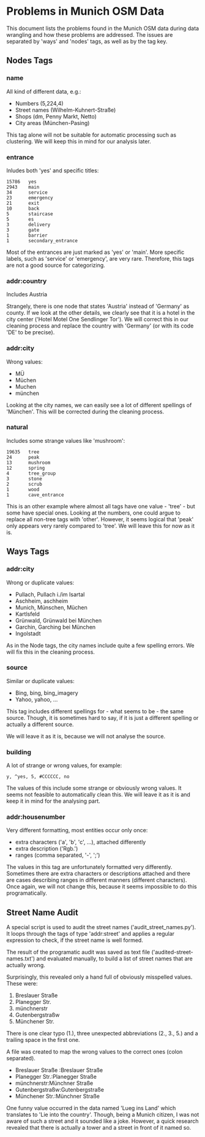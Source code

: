 # Problems in Munich OSM Data
This document lists the problems found in the Munich OSM data during data wrangling and how these problems are addressed. The issues are separated by 'ways' and 'nodes' tags, as well as by the tag key.

## Nodes Tags

### name
All kind of different data, e.g.:
- Numbers (5,224,4)
- Street names (Wilhelm-Kuhnert-Straße)
- Shops (dm, Penny Markt, Netto)
- City areas (München-Pasing)

This tag alone will not be suitable for automatic processing such as clustering. We will keep this in mind for our analysis later.

### entrance
Inludes both 'yes' and specific titles:

```
15786   yes
2943    main
34      service
23      emergency
21      exit
10      back
5       staircase
5       es
3       delivery
3       gate
1       barrier
1       secondary_entrance
```

Most of the entrances are just marked as 'yes' or 'main'. More specific labels, such as 'service' or 'emergency', are very rare. Therefore, this tags are not a good source for categorizing.

### addr:country
Includes Austria

Strangely, there is one node that states 'Austria' instead of 'Germany' as county. If we look at the other details, we clearly see that it is a hotel in the city center ('Hotel Motel One Sendlinger Tor'). We will correct this in our cleaning process and replace the country with 'Germany' (or with its code 'DE' to be precise).

### addr:city
Wrong values:
- MÜ
- Müchen
- Muchen
- münchen

Looking at the city names, we can easily see a lot of different spellings of 'München'. This will be corrected during the cleaning process.

### natural
Includes some strange values like 'mushroom':
```
19635   tree
24      peak
13      mushroom
12      spring
4       tree_group
3       stone
2       scrub
1       wood
1       cave_entrance
```

This is an other example where almost all tags have one value - 'tree' - but some have special ones. Looking at the numbers, one could argue to replace all non-tree tags with 'other'. However, it seems logical that 'peak' only appears very rarely compared to 'tree'. We will leave this for now as it is.


## Ways Tags

### addr:city
Wrong or duplicate values:
- Pullach, Pullach i./im Isartal
- Aschheim, aschheim
- Munich, Münschen, Müchen
- Kartlsfeld
- Grünwald, Grünwald bei München
- Garchin, Garching bei München
- Ingolstadt

As in the Node tags, the city names include quite a few spelling errors. We will fix this in the cleaning process.

### source
Similar or duplicate values:
- Bing, bing, bing_imagery
- Yahoo, yahoo, ...

This tag includes different spellings for - what seems to be - the same source. Though, it is sometimes hard to say, if it is just a different spelling or actually a different source.

We will leave it as it is, because we will not analyse the source.

### building
A lot of strange or wrong values, for example:
```
y, ^yes, 5, #CCCCCC, no
```

The values of this include some strange or obviously wrong values. It seems not feasible to automatically clean this. We will leave it as it is and keep it in mind for the analysing part.

### addr:housenumber
Very different formatting, most entities occur only once:
- extra characters ('a', 'b', 'c', ...), attached differently
- extra description ('Rgb.')
- ranges (comma separated, '-', ';')

The values in this tag are unfortunately formatted very differently. Sometimes there are extra characters or descriptions attached and there are cases describing ranges in different manners (different characters). Once again, we will not change this, because it seems impossible to do this programatically.
    

## Street Name Audit
A special script is used to audit the street names ('audit_street_names.py'). It loops through the tags of type 'addr:street' and applies a regular expression to check, if the street name is well formed.

The result of the programatic audit was saved as text file ('audited-street-names.txt') and  evaluated manually, to build a list of street names that are actually wrong.

Surprisingly, this revealed only a hand full of obviously misspelled values. These were:

1. Breslauer Straße 
2. Planegger Str.
3. münchnerstr
4. Gutenbergstraßw
5. Münchener Str.

There is one clear typo (1.), three unexpected abbreviations (2., 3., 5.) and a trailing space in the first one. 

A file was created to map the wrong values to the correct ones (colon separated).

- Breslauer Straße :Breslauer Straße
- Planegger Str.:Planegger Straße
- münchnerstr:Münchner Straße
- Gutenbergstraßw:Gutenbergstraße
- Münchener Str.:Münchner Straße

One funny value occurred in the data named 'Lueg ins Land' which translates to 'Lie into the country'. Though, being a Munich citizen, I was not aware of such a street and it sounded like a joke. However, a quick research revealed that there is actually a tower and a street in front of it named so.

